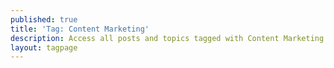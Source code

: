 ```yaml
---
published: true
title: 'Tag: Content Marketing'
description: Access all posts and topics tagged with Content Marketing.
layout: tagpage
---
```

